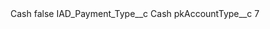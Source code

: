 <?xml version="1.0" encoding="UTF-8"?>
<CustomMetadata xmlns="http://soap.sforce.com/2006/04/metadata" xmlns:xsi="http://www.w3.org/2001/XMLSchema-instance" xmlns:xsd="http://www.w3.org/2001/XMLSchema">
    <label>Cash</label>
    <protected>false</protected>
    <values>
        <field>IAD_Payment_Type__c</field>
        <value xsi:type="xsd:string">Cash</value>
    </values>
    <values>
        <field>pkAccountType__c</field>
        <value xsi:type="xsd:string">7</value>
    </values>
</CustomMetadata>
